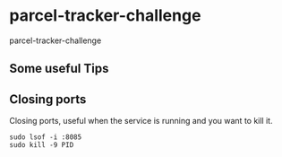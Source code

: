 # parcel-tracker-challenge
parcel-tracker-challenge


## Some useful Tips

## Closing ports
Closing ports, useful when the service is running and you want to kill it.
```
sudo lsof -i :8085
sudo kill -9 PID
```